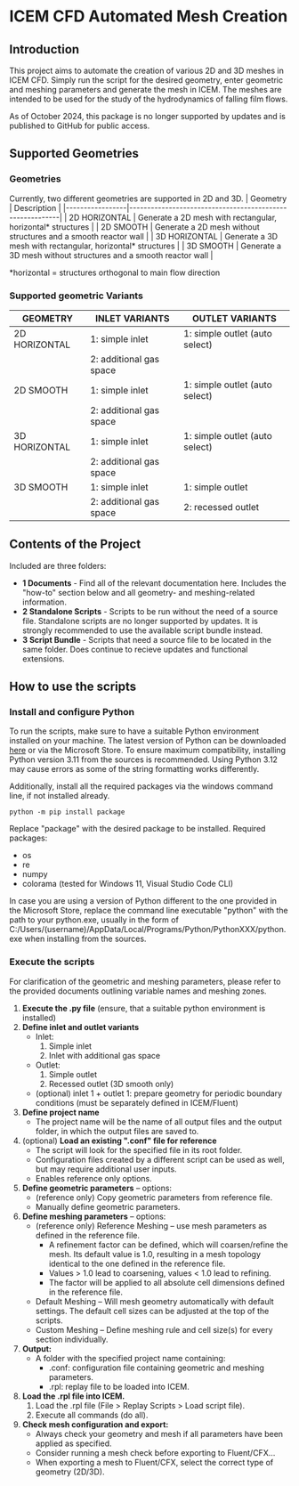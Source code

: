 # ICEM CFD Automated Mesh Creation

## Introduction

This project aims to automate the creation of various 2D and 3D meshes in ICEM CFD. Simply run the script for the desired geometry, enter geometric and meshing parameters and generate the mesh in ICEM. The meshes are intended to be used for the study of the hydrodynamics of falling film flows.

As of October 2024, this package is no longer supported by updates and is published to GitHub for public access.


## Supported Geometries

### Geometries

Currently, two different geometries are supported in 2D and 3D. 
| Geometry        | Description                                              |
|-----------------|----------------------------------------------------------|
| 2D HORIZONTAL   | Generate a 2D mesh with rectangular, horizontal* structures |
| 2D SMOOTH       | Generate a 2D mesh without structures and a smooth reactor wall |
| 3D HORIZONTAL   | Generate a 3D mesh with rectangular, horizontal* structures |
| 3D SMOOTH       | Generate a 3D mesh without structures and a smooth reactor wall |

*horizontal = structures orthogonal to main flow direction


### Supported geometric Variants

| GEOMETRY         | INLET VARIANTS                          | OUTLET VARIANTS                                    |
|-----------------|----------------------------------------|----------------------------------------------------|
| 2D HORIZONTAL   | 1: simple inlet                        | 1: simple outlet (auto select)                    |
|                 | 2: additional gas space                |                                                    |
| 2D SMOOTH       | 1: simple inlet                        | 1: simple outlet (auto select)                    |
|                 | 2: additional gas space                |                                                    |
| 3D HORIZONTAL   | 1: simple inlet                        | 1: simple outlet (auto select)                    |
|                 | 2: additional gas space                |                                                    |
| 3D SMOOTH       | 1: simple inlet                        | 1: simple outlet                                |
|                 | 2: additional gas space                | 2: recessed outlet                                |


## Contents of the Project

Included are three folders:
- __1 Documents__          - Find all of the relevant documentation here. Includes the "how-to" section below and all geometry- and meshing-related information.
- __2 Standalone Scripts__ - Scripts to be run without the need of a source file. Standalone scripts are no longer supported by updates. It is strongly recommended to use the available script bundle instead.
- __3 Script Bundle__      - Scripts that need a source file to be located in the same folder. Does continue to recieve updates and functional extensions.


## How to use the scripts

### Install and configure Python

To run the scripts, make sure to have a suitable Python environment installed on your machine. The latest version of Python can be downloaded [here](https://www.python.org/downloads/) or via the Microsoft Store. To ensure maximum compatibility, installing Python version 3.11 from the sources is recommended. Using Python 3.12 may cause errors as some of the string formatting works differently.

Additionally, install all the required packages via the windows command line, if not installed already.

```
python -m pip install package
```

Replace "package" with the desired package to be installed.
Required packages:
- os
- re
- numpy
- colorama (tested for Windows 11, Visual Studio Code CLI)

In case you are using a version of Python different to the one provided in the Microsoft Store, replace the command line executable "python" with the path to your python.exe, usually in the form of C:/Users/(username)/AppData/Local/Programs/Python/PythonXXX/python.exe when installing from the sources.

### Execute the scripts

For clarification of the geometric and meshing parameters, please refer to the provided documents outlining variable names and meshing zones.

1. __Execute the .py file__ (ensure, that a suitable python environment is installed)
2. __Define inlet and outlet variants__
   - Inlet:
      1. Simple inlet
      2. Inlet with additional gas space
   - Outlet:
      1.	Simple outlet
      2.	Recessed outlet (3D smooth only)
   - (optional) inlet 1 + outlet 1: prepare geometry for periodic boundary conditions (must be separately defined in ICEM/Fluent)
3. __Define project name__
   - The project name will be the name of all output files and the output folder, in which the output files are saved to.
4. (optional) __Load an existing ".conf" file for reference__
   - The script will look for the specified file in its root folder.
   - Configuration files created by a different script can be used as well, but may require additional user inputs.
   - Enables reference only options.
5. __Define geometric parameters__ – options:
   - (reference only) Copy geometric parameters from reference file.
   - Manually define geometric parameters.
6. __Define meshing parameters__ – options:
   - (reference only) Reference Meshing – use mesh parameters as defined in the reference file.
      - A refinement factor can be defined, which will coarsen/refine the mesh. Its default value is 1.0, resulting in a mesh topology identical to the one defined in the reference file.
      - Values > 1.0 lead to coarsening, values < 1.0 lead to refining.
      - The factor will be applied to all absolute cell dimensions defined in the reference file.
   - Default Meshing – Will mesh geometry automatically with default settings. The default cell sizes can be adjusted at the top of the scripts.
   - Custom Meshing – Define meshing rule and cell size(s) for every section individually.
7. __Output:__
   - A folder with the specified project name containing:
      - .conf: configuration file containing geometric and meshing parameters.
      - .rpl: replay file to be loaded into ICEM.
8. __Load the .rpl file into ICEM.__
   1. Load the .rpl file (File > Replay Scripts > Load script file).
   2. Execute all commands (do all).
9. __Check mesh configuration and export:__
   - Always check your geometry and mesh if all parameters have been applied as specified.
   - Consider running a mesh check before exporting to Fluent/CFX…
   - When exporting a mesh to Fluent/CFX, select the correct type of geometry (2D/3D).

